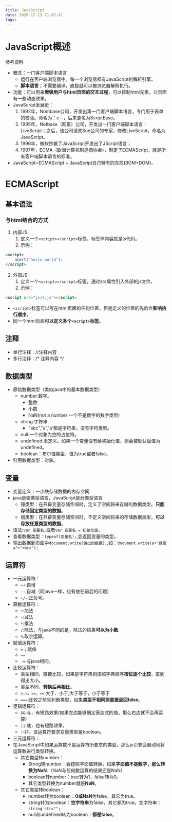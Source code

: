 ```yaml
---
title: JavaScript
date: 2020-12-13 21:02:41
tags:
---
```


# JavaScript概述

[参考资料](https://www.w3school.com.cn/js/index.asp)

* 概念：一门客户端脚本语言
  * 运行在客户端浏览器中。每一个浏览器都有JavaScript的解析引擎。
  * **脚本语言**；不需要编译，直接就可以被浏览器解析执行。
* 功能：可以用来**增强用户与html页面的交互过程**，可以控制html元素，让页面有一些动态效果。
* JavaScript发展史：
  1. 1992年，Nombase公司，开发出第一门客户端脚本语言，专门用于表单的校验。命名为：c--，后来更名为ScriptEase。
  2. 1995年，Netbase（网景）公司，开发出一门客户端脚本语言：LiveScript；之后，该公司请来Sun公司的专家，修改LiveScript，命名为JavaScript。
  3. 1996年，微软抄袭了JavaScript开发出了JScript语言；
  4. 1997年，ECMA（欧洲计算机制造商协会），制定了ECMAScript，就是所有客户端脚本语言的标准。
* JavaScript=ECMAScript + JavaScript自己特有的东西(BOM+DOM)。

# ECMAScript

## 基本语法

### 与html结合的方式

1. 内部JS
   1. 定义一个`<script></script>`标签，标签体内容就是js代码。
   2. 示例：
```html
<script>
    alert("hello world");
</script>
```
2. 外部JS
   1. 定义一个`<script></script>`标签，通过src属性引入外部的js文件。
   2. 示例：
```html
<script src="js/a.js"></script>
```
* `<script>`标签可以写在html页面的任何位置，但是定义的位置的先后会**影响执行顺序**。
* 同一个html页面**可以定义多个`<script>`标签**。

## 注释

* 单行注释：//注释内容
* 多行注释：/* 注释内容 */

## 数据类型

* 原始数据类型（类似java中的基本数据类型）
  * number:数字。
    * 整数
    * 小数
    * NaN(not a number 一个不是数字的数字类型)
  * string:字符串
    * "abc","a",'a'都是字符串，没有字符类型。
  * null:一个对象为空的占位符。
  * undefined:未定义。如果一个变量没有给初始化值，则会被默认赋值为undefined。
  * boolean：布尔值类型，值为true或者false。
* 引用数据类型：对象。

## 变量

* 变量定义：一小块存储数据的内存空间
* java是强类型语言，JavaScript是弱类型语言
  * 强类型：在开辟变量存储空间时，定义了空间将来存储的数据类型。**只能存储固定类型的数据**。
  * 弱类型：在开辟变量存储空间时，不定义空间将来的存储数据类型，**可以存放任意类型的数据**。
* 语法:`var 变量名;`或者`var 变量名 = 初始化值;`
* 查看数据类型：`typeof(变量名);`,会返回变量的类型。
* 输出数据到页面中`document.write(输出的数据);`,如：`document.write(a+"我是a"+"<br>");`

## 运算符

* 一元运算符：
  * `++`:自增
  * `--`:自减（同java一样，也有放在前后的问题）
  * `+/-`:正负号。
* 算数运算符：
  * `+`:加法
  * `-`:减法
  * `*`:乘法
  * `/`:除法，与java不同的是，除法的结果**可以为小数**.
  * `%`:取余运算。
* 赋值运算符：
  * `=`；赋值
  * `+=`
  * `-=`:与java相同。
* 比较运算符：
  * 类型相同，直接比较，如果是字符串则按照字典顺序**按位逐个比较**，直到得出大小。
  * 类型不同，**转换后再相比**。
  * `>,<，>=，<=`:大于、小于,大于等于，小于等于
  * `===`:比较之前先判断类型，如果**类型不相同则直接返回false**。
* 逻辑运算符：
  * `&&`:与，有短路效果(如果左边能够确定表达式的值，那么右边就不会再运算)
  * `||`:或，也有短路效果。
  * `!`:非，该运算符要求变量类型是boolean。
* 三元运算符：
* 在JavaScript中如果运算数不是运算符所要求的类型，那么js引擎会自动地将运算数进行类型转换。
  * 其它类型转number：
    * String转number：会按照字面值转换，如果**字面值不是数字，那么转换为NaN**.（NaN与任何数运算的结果还是NaN）
    * boolean转number：true转为1，false转为0。
    * 其它类型转换为number就是**NaN**。
  * 其它类型转boolean：
    * number转为boolean：**0或NaN**为false，其它为true。
    * string转为boolean：**空字符串**为false，其它都为true。空字符串：`string str="";`
    * null和undefined转为boolean：**都是false**。
